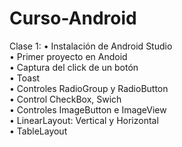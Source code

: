 # Curso-Android

Clase 1:
•	Instalación de Android Studio <br>
•	Primer proyecto en Andoid <br>
•	Captura del click de un botón <br>
•	Toast <br>
•	Controles RadioGroup y RadioButton <br>
•	Control CheckBox, Swich <br>
•	Controles ImageButton e ImageView <br> 
•	LinearLayout: Vertical y Horizontal <br>
•	TableLayout <br>
